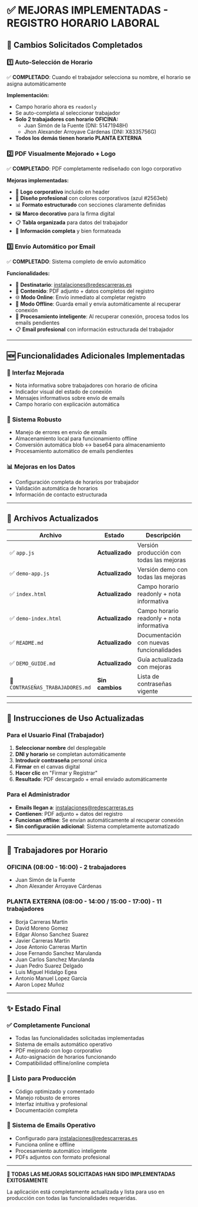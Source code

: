 # ✅ MEJORAS IMPLEMENTADAS - REGISTRO HORARIO LABORAL

## 🎯 **Cambios Solicitados Completados**

### 1️⃣ **Auto-Selección de Horario**
✅ **COMPLETADO**: Cuando el trabajador selecciona su nombre, el horario se asigna automáticamente

**Implementación:**
- Campo horario ahora es `readonly` 
- Se auto-completa al seleccionar trabajador
- **Solo 2 trabajadores con horario OFICINA:**
  - Juan Simón de la Fuente (DNI: 51471948H)
  - Jhon Alexander Arroyave Cárdenas (DNI: X8335756G)
- **Todos los demás tienen horario PLANTA EXTERNA**

### 2️⃣ **PDF Visualmente Mejorado + Logo**
✅ **COMPLETADO**: PDF completamente rediseñado con logo corporativo

**Mejoras implementadas:**
- 🏢 **Logo corporativo** incluido en header
- 🎨 **Diseño profesional** con colores corporativos (azul #2563eb)
- 📊 **Formato estructurado** con secciones claramente definidas
- 🖼️ **Marco decorativo** para la firma digital
- 📋 **Tabla organizada** para datos del trabajador
- 🎯 **Información completa** y bien formateada

### 3️⃣ **Envío Automático por Email**
✅ **COMPLETADO**: Sistema completo de envío automático

**Funcionalidades:**
- 📧 **Destinatario**: instalaciones@redescarreras.es
- 📄 **Contenido**: PDF adjunto + datos completos del registro
- 🌐 **Modo Online**: Envío inmediato al completar registro
- 📴 **Modo Offline**: Guarda email y envía automáticamente al recuperar conexión
- 🔄 **Procesamiento inteligente**: Al recuperar conexión, procesa todos los emails pendientes
- 📋 **Email profesional** con información estructurada del trabajador

---

## 🆕 **Funcionalidades Adicionales Implementadas**

### 📱 **Interfaz Mejorada**
- Nota informativa sobre trabajadores con horario de oficina
- Indicador visual del estado de conexión
- Mensajes informativos sobre envío de emails
- Campo horario con explicación automática

### 🔧 **Sistema Robusto**
- Manejo de errores en envío de emails
- Almacenamiento local para funcionamiento offline
- Conversión automática blob ↔ base64 para almacenamiento
- Procesamiento automático de emails pendientes

### 📊 **Mejoras en los Datos**
- Configuración completa de horarios por trabajador
- Validación automática de horarios
- Información de contacto estructurada

---

## 📁 **Archivos Actualizados**

| Archivo | Estado | Descripción |
|---------|---------|-------------|
| ✅ `app.js` | **Actualizado** | Versión producción con todas las mejoras |
| ✅ `demo-app.js` | **Actualizado** | Versión demo con todas las mejoras |
| ✅ `index.html` | **Actualizado** | Campo horario readonly + nota informativa |
| ✅ `demo-index.html` | **Actualizado** | Campo horario readonly + nota informativa |
| ✅ `README.md` | **Actualizado** | Documentación con nuevas funcionalidades |
| ✅ `DEMO_GUIDE.md` | **Actualizado** | Guía actualizada con mejoras |
| 📄 `CONTRASEÑAS_TRABAJADORES.md` | **Sin cambios** | Lista de contraseñas vigente |

---

## 🚀 **Instrucciones de Uso Actualizadas**

### **Para el Usuario Final (Trabajador)**
1. **Seleccionar nombre** del desplegable
2. **DNI y horario** se completan automáticamente  
3. **Introducir contraseña** personal única
4. **Firmar** en el canvas digital
5. **Hacer clic** en "Firmar y Registrar"
6. **Resultado**: PDF descargado + email enviado automáticamente

### **Para el Administrador**
- **Emails llegan a**: instalaciones@redescarreras.es
- **Contienen**: PDF adjunto + datos del registro
- **Funcionan offline**: Se envían automáticamente al recuperar conexión
- **Sin configuración adicional**: Sistema completamente automatizado

---

## 🔐 **Trabajadores por Horario**

### **OFICINA (08:00 - 16:00)** - 2 trabajadores
- Juan Simón de la Fuente
- Jhon Alexander Arroyave Cárdenas

### **PLANTA EXTERNA (08:00 - 14:00 / 15:00 - 17:00)** - 11 trabajadores
- Borja Carreras Martin
- David Moreno Gomez
- Edgar Alonso Sanchez Suarez
- Javier Carreras Martin
- Jose Antonio Carreras Martin
- Jose Fernando Sanchez Marulanda
- Juan Carlos Sanchez Marulanda
- Juan Pedro Suarez Delgado
- Luis Miguel Hidalgo Egea
- Antonio Manuel Lopez García
- Aaron Lopez Muñoz

---

## ✨ **Estado Final**

### ✅ **Completamente Funcional**
- Todas las funcionalidades solicitadas implementadas
- Sistema de emails automático operativo  
- PDF mejorado con logo corporativo
- Auto-asignación de horarios funcionando
- Compatibilidad offline/online completa

### 🎯 **Listo para Producción**
- Código optimizado y comentado
- Manejo robusto de errores
- Interfaz intuitiva y profesional
- Documentación completa

### 📧 **Sistema de Emails Operativo**
- Configurado para instalaciones@redescarreras.es
- Funciona online e offline
- Procesamiento automático inteligente
- PDFs adjuntos con formato profesional

---

**🎉 TODAS LAS MEJORAS SOLICITADAS HAN SIDO IMPLEMENTADAS EXITOSAMENTE**

La aplicación está completamente actualizada y lista para uso en producción con todas las funcionalidades requeridas.